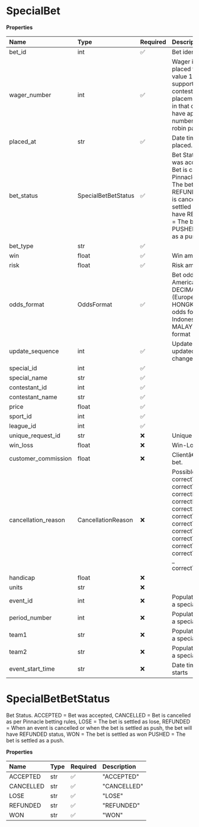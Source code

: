 # SpecialBet

**Properties**

| Name                | Type                | Required | Description                                                                                                                                                                                                                                                                                                                 |
| :------------------ | :------------------ | :------- | :-------------------------------------------------------------------------------------------------------------------------------------------------------------------------------------------------------------------------------------------------------------------------------------------------------------------------- |
| bet_id              | int                 | ✅       | Bet identification                                                                                                                                                                                                                                                                                                          |
| wager_number        | int                 | ✅       | Wager identification. All bets placed thru the API will have value 1. Website Classic view supports multiple contest(special) bets placement in the same bet slip in that case the bet would have appropriate wager number, as well as all round robin parlay bets.                                                         |
| placed_at           | str                 | ✅       | Date time when the bet was placed.                                                                                                                                                                                                                                                                                          |
| bet_status          | SpecialBetBetStatus | ✅       | Bet Status. ACCEPTED = Bet was accepted, CANCELLED = Bet is cancelled as per Pinnacle betting rules, LOSE = The bet is settled as lose, REFUNDED = When an event is cancelled or when the bet is settled as push, the bet will have REFUNDED status, WON = The bet is settled as won PUSHED = The bet is settled as a push. |
| bet_type            | str                 | ✅       |                                                                                                                                                                                                                                                                                                                             |
| win                 | float               | ✅       | Win amount.                                                                                                                                                                                                                                                                                                                 |
| risk                | float               | ✅       | Risk amount.                                                                                                                                                                                                                                                                                                                |
| odds_format         | OddsFormat          | ✅       | Bet odds format. AMERICAN = American odds format, DECIMAL = Decimal (European) odds format, HONGKONG = Hong Kong odds format, INDONESIAN = Indonesian odds format, MALAY = Malaysian odds format                                                                                                                            |
| update_sequence     | int                 | ✅       | Update Sequence. It gets updated when the bet status change.                                                                                                                                                                                                                                                                |
| special_id          | int                 | ✅       |                                                                                                                                                                                                                                                                                                                             |
| special_name        | str                 | ✅       |                                                                                                                                                                                                                                                                                                                             |
| contestant_id       | int                 | ✅       |                                                                                                                                                                                                                                                                                                                             |
| contestant_name     | str                 | ✅       |                                                                                                                                                                                                                                                                                                                             |
| price               | float               | ✅       |                                                                                                                                                                                                                                                                                                                             |
| sport_id            | int                 | ✅       |                                                                                                                                                                                                                                                                                                                             |
| league_id           | int                 | ✅       |                                                                                                                                                                                                                                                                                                                             |
| unique_request_id   | str                 | ❌       | Unique Request Id                                                                                                                                                                                                                                                                                                           |
| win_loss            | float               | ❌       | Win-Loss for settled bets.                                                                                                                                                                                                                                                                                                  |
| customer_commission | float               | ❌       | Clientâ€™s commission on the bet.                                                                                                                                                                                                                                                                                          |
| cancellation_reason | CancellationReason  | ❌       | Possible keys \: _ correctTeam1Id _ correctTeam2Id _ correctListedPitcher1 _ correctListedPitcher2 _ correctSpread _ correctTotalPoints _ correctTeam1TotalPoints _ correctTeam2TotalPoints _ correctTeam1Score _ correctTeam2Score _ correctTeam1TennisSetsScore _ correctTeam2TennisSetsScore                             |
| handicap            | float               | ❌       |                                                                                                                                                                                                                                                                                                                             |
| units               | str                 | ❌       |                                                                                                                                                                                                                                                                                                                             |
| event_id            | int                 | ❌       | Populated if bet was placed on a special linked to the event.                                                                                                                                                                                                                                                               |
| period_number       | int                 | ❌       | Populated if bet was placed on a special linked to the event.                                                                                                                                                                                                                                                               |
| team1               | str                 | ❌       | Populated if bet was placed on a special linked to the event.                                                                                                                                                                                                                                                               |
| team2               | str                 | ❌       | Populated if bet was placed on a special linked to the event.                                                                                                                                                                                                                                                               |
| event_start_time    | str                 | ❌       | Date time when the event starts                                                                                                                                                                                                                                                                                             |

# SpecialBetBetStatus

Bet Status.
ACCEPTED = Bet was accepted,
CANCELLED = Bet is cancelled as per Pinnacle betting rules,
LOSE = The bet is settled as lose,
REFUNDED = When an event is cancelled or when the bet is settled as push, the bet will have REFUNDED status,
WON = The bet is settled as won
PUSHED = The bet is settled as a push.

**Properties**

| Name      | Type | Required | Description |
| :-------- | :--- | :------- | :---------- |
| ACCEPTED  | str  | ✅       | "ACCEPTED"  |
| CANCELLED | str  | ✅       | "CANCELLED" |
| LOSE      | str  | ✅       | "LOSE"      |
| REFUNDED  | str  | ✅       | "REFUNDED"  |
| WON       | str  | ✅       | "WON"       |

<!-- This file was generated by liblab | https://liblab.com/ -->
